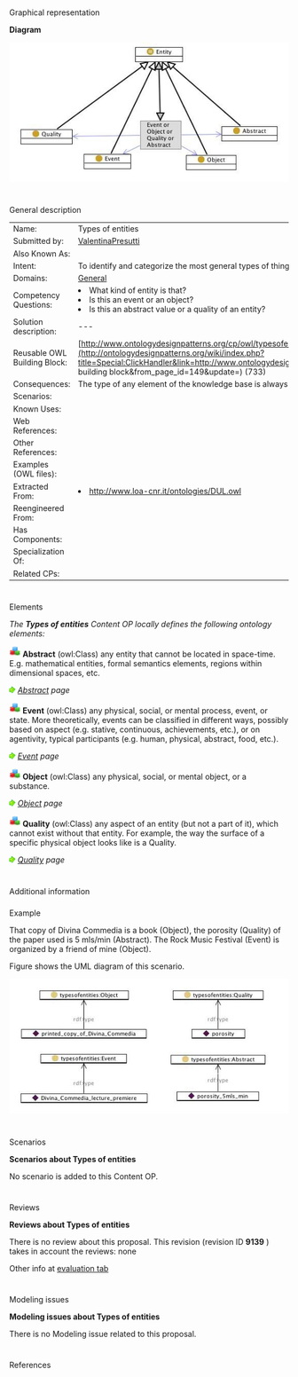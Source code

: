# 

 Graphical representation



__Diagram__ 





[![Image:Typesofentities.jpg](public/images/9/9c/Typesofentities.jpg)](../Image/Typesofentities.jpg "Image:Typesofentities.jpg")





# 

 General description




|  |  |
| --- | --- |
|  Name:  |  Types of entities  |
|  Submitted by:  | [ValentinaPresutti](../User/ValentinaPresutti "User:ValentinaPresutti")  |
|  Also Known As:  |  |
|  Intent:  |  To identify and categorize the most general types of things in the domain of discourse.  |
|  Domains:  | [General](../Community/General "Community:General")  |
|  Competency Questions:  | <li>       What kind of entity is that?      </li><li>       Is this an event or an object?      </li><li>       Is this an abstract value or a quality of an entity?      </li> |
|  Solution description:  |  ---  |
|  Reusable OWL Building Block:  | [http://www.ontologydesignpatterns.org/cp/owl/typesofentities.owl](http://ontologydesignpatterns.org/wiki/index.php?title=Special:ClickHandler&link=http://www.ontologydesignpatterns.org/cp/owl/typesofentities.owl&message=OWL building block&from_page_id=149&update=)  (733)  |
|  Consequences:  |  The type of any element of the knowledge base is always known.  |
|  Scenarios:  |  |
|  Known Uses:  |  |
|  Web References:  |  |
|  Other References:  |  |
|  Examples (OWL files):  |  |
|  Extracted From:  | <li><a class="external free" href="http://www.loa-cnr.it/ontologies/DUL.owl" rel="nofollow" title="http://www.loa-cnr.it/ontologies/DUL.owl">        http://www.loa-cnr.it/ontologies/DUL.owl       </a></li> |
|  Reengineered From:  |  |
|  Has Components:  |  |
|  Specialization Of:  |  |
|  Related CPs:  |  |



  





# 

 Elements



_The
 __Types of entities__ 
 Content OP locally defines the following ontology elements:_ 






[![Class](public/images/thumb/2/27/Class.gif/20px-Class.gif)](../Image/Class.gif "Class")
__Abstract__ 
 (owl:Class) any entity that cannot be located in space-time. E.g. mathematical entities, formal semantics
elements, regions within dimensional spaces, etc.
 



[![](public/images/thumb/8/87/ArrowRight.gif/11px-ArrowRight.gif)](../Image/ArrowRight.gif "ArrowRight.gif")
_[Abstract](../Submissions/Types_of_entities/Abstract "Submissions:Types of entities/Abstract") 
 page_ 




[![Class](public/images/thumb/2/27/Class.gif/20px-Class.gif)](../Image/Class.gif "Class")
__Event__ 
 (owl:Class) any physical, social, or mental process, event, or state. More theoretically, events can be
classified in different ways, possibly based on aspect (e.g. stative, continuous, achievements, etc.), or
on agentivity, typical participants (e.g. human, physical, abstract, food, etc.).
 



[![](public/images/thumb/8/87/ArrowRight.gif/11px-ArrowRight.gif)](../Image/ArrowRight.gif "ArrowRight.gif")
_[Event](../Submissions/Types_of_entities/Event "Submissions:Types of entities/Event") 
 page_ 




[![Class](public/images/thumb/2/27/Class.gif/20px-Class.gif)](../Image/Class.gif "Class")
__Object__ 
 (owl:Class) any physical, social, or mental object, or a substance.
 



[![](public/images/thumb/8/87/ArrowRight.gif/11px-ArrowRight.gif)](../Image/ArrowRight.gif "ArrowRight.gif")
_[Object](../Submissions/Types_of_entities/Object "Submissions:Types of entities/Object") 
 page_ 




[![Class](public/images/thumb/2/27/Class.gif/20px-Class.gif)](../Image/Class.gif "Class")
__Quality__ 
 (owl:Class) any aspect of an entity (but not a part of it), which cannot exist without that entity. For
example, the way the surface of a specific physical object looks like is a Quality.
 



[![](public/images/thumb/8/87/ArrowRight.gif/11px-ArrowRight.gif)](../Image/ArrowRight.gif "ArrowRight.gif")
_[Quality](../Submissions/Types_of_entities/Quality "Submissions:Types of entities/Quality") 
 page_ 


# 

 Additional information



### 

 Example




 That copy of Divina Commedia is a book (Object), the porosity (Quality) of the paper used is 5 mls/min (Abstract). 
The Rock Music Festival (Event) is organized by a friend of mine (Object).
 



 Figure shows the UML diagram of this scenario.
 




[![Image:Types of entitiesExampleDiagram.jpg](public/images/a/ae/Types_of_entitiesExampleDiagram.jpg)](../Image/Types_of_entitiesExampleDiagram.jpg "Image:Types of entitiesExampleDiagram.jpg")






  





# 

 Scenarios




__Scenarios about Types of entities__ 


 No scenario is added to this Content OP.
 




# 

 Reviews




__Reviews about Types of entities__ 


 There is no review about this proposal.
This revision (revision ID
 __9139__ 
 ) takes in account the reviews: none
 



 Other info at
 [evaluation tab](http://ontologydesignpatterns.org/wiki/index.php?title=Submissions:Types_of_entities&action=evaluation "http://ontologydesignpatterns.org/wiki/index.php?title=Submissions:Types_of_entities&action=evaluation") 





  





# 

 Modeling issues




__Modeling issues about Types of entities__ 


 There is no Modeling issue related to this proposal.
 




  





# 

 References